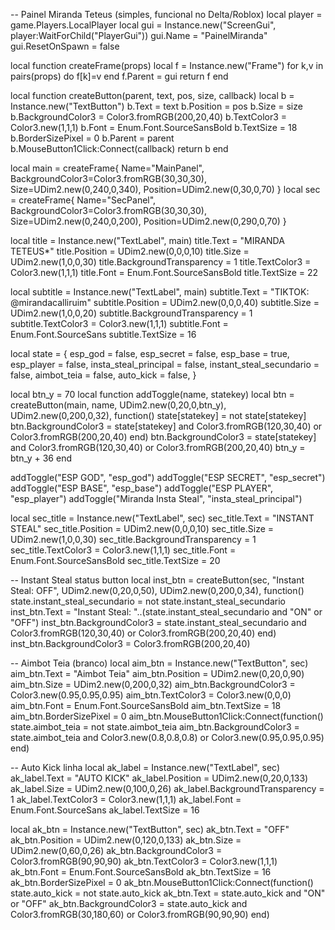 -- Painel Miranda Teteus (simples, funcional no Delta/Roblox)
local player = game.Players.LocalPlayer
local gui = Instance.new("ScreenGui", player:WaitForChild("PlayerGui"))
gui.Name = "PainelMiranda"
gui.ResetOnSpawn = false

local function createFrame(props)
    local f = Instance.new("Frame")
    for k,v in pairs(props) do f[k]=v end
    f.Parent = gui
    return f
end

local function createButton(parent, text, pos, size, callback)
    local b = Instance.new("TextButton")
    b.Text = text
    b.Position = pos
    b.Size = size
    b.BackgroundColor3 = Color3.fromRGB(200,20,40)
    b.TextColor3 = Color3.new(1,1,1)
    b.Font = Enum.Font.SourceSansBold
    b.TextSize = 18
    b.BorderSizePixel = 0
    b.Parent = parent
    b.MouseButton1Click:Connect(callback)
    return b
end

local main = createFrame{
    Name="MainPanel", BackgroundColor3=Color3.fromRGB(30,30,30), Size=UDim2.new(0,240,0,340),
    Position=UDim2.new(0,30,0,70)
}
local sec = createFrame{
    Name="SecPanel", BackgroundColor3=Color3.fromRGB(30,30,30), Size=UDim2.new(0,240,0,200),
    Position=UDim2.new(0,290,0,70)
}

local title = Instance.new("TextLabel", main)
title.Text = "MIRANDA TETEUS*"
title.Position = UDim2.new(0,0,0,10)
title.Size = UDim2.new(1,0,0,30)
title.BackgroundTransparency = 1
title.TextColor3 = Color3.new(1,1,1)
title.Font = Enum.Font.SourceSansBold
title.TextSize = 22

local subtitle = Instance.new("TextLabel", main)
subtitle.Text = "TIKTOK: @mirandacalliruim"
subtitle.Position = UDim2.new(0,0,0,40)
subtitle.Size = UDim2.new(1,0,0,20)
subtitle.BackgroundTransparency = 1
subtitle.TextColor3 = Color3.new(1,1,1)
subtitle.Font = Enum.Font.SourceSans
subtitle.TextSize = 16

local state = {
    esp_god = false,
    esp_secret = false,
    esp_base = true,
    esp_player = false,
    insta_steal_principal = false,
    instant_steal_secundario = false,
    aimbot_teia = false,
    auto_kick = false,
}

local btn_y = 70
local function addToggle(name, statekey)
    local btn = createButton(main, name, UDim2.new(0,20,0,btn_y), UDim2.new(0,200,0,32), function()
        state[statekey] = not state[statekey]
        btn.BackgroundColor3 = state[statekey] and Color3.fromRGB(120,30,40) or Color3.fromRGB(200,20,40)
    end)
    btn.BackgroundColor3 = state[statekey] and Color3.fromRGB(120,30,40) or Color3.fromRGB(200,20,40)
    btn_y = btn_y + 36
end

addToggle("ESP GOD", "esp_god")
addToggle("ESP SECRET", "esp_secret")
addToggle("ESP BASE", "esp_base")
addToggle("ESP PLAYER", "esp_player")
addToggle("Miranda Insta Steal", "insta_steal_principal")

local sec_title = Instance.new("TextLabel", sec)
sec_title.Text = "INSTANT STEAL"
sec_title.Position = UDim2.new(0,0,0,10)
sec_title.Size = UDim2.new(1,0,0,30)
sec_title.BackgroundTransparency = 1
sec_title.TextColor3 = Color3.new(1,1,1)
sec_title.Font = Enum.Font.SourceSansBold
sec_title.TextSize = 20

-- Instant Steal status button
local inst_btn = createButton(sec, "Instant Steal: OFF", UDim2.new(0,20,0,50), UDim2.new(0,200,0,34), function()
    state.instant_steal_secundario = not state.instant_steal_secundario
    inst_btn.Text = "Instant Steal: "..(state.instant_steal_secundario and "ON" or "OFF")
    inst_btn.BackgroundColor3 = state.instant_steal_secundario and Color3.fromRGB(120,30,40) or Color3.fromRGB(200,20,40)
end)
inst_btn.BackgroundColor3 = Color3.fromRGB(200,20,40)

-- Aimbot Teia (branco)
local aim_btn = Instance.new("TextButton", sec)
aim_btn.Text = "Aimbot Teia"
aim_btn.Position = UDim2.new(0,20,0,90)
aim_btn.Size = UDim2.new(0,200,0,32)
aim_btn.BackgroundColor3 = Color3.new(0.95,0.95,0.95)
aim_btn.TextColor3 = Color3.new(0,0,0)
aim_btn.Font = Enum.Font.SourceSansBold
aim_btn.TextSize = 18
aim_btn.BorderSizePixel = 0
aim_btn.MouseButton1Click:Connect(function()
    state.aimbot_teia = not state.aimbot_teia
    aim_btn.BackgroundColor3 = state.aimbot_teia and Color3.new(0.8,0.8,0.8) or Color3.new(0.95,0.95,0.95)
end)

-- Auto Kick linha
local ak_label = Instance.new("TextLabel", sec)
ak_label.Text = "AUTO KICK"
ak_label.Position = UDim2.new(0,20,0,133)
ak_label.Size = UDim2.new(0,100,0,26)
ak_label.BackgroundTransparency = 1
ak_label.TextColor3 = Color3.new(1,1,1)
ak_label.Font = Enum.Font.SourceSans
ak_label.TextSize = 16

local ak_btn = Instance.new("TextButton", sec)
ak_btn.Text = "OFF"
ak_btn.Position = UDim2.new(0,120,0,133)
ak_btn.Size = UDim2.new(0,60,0,26)
ak_btn.BackgroundColor3 = Color3.fromRGB(90,90,90)
ak_btn.TextColor3 = Color3.new(1,1,1)
ak_btn.Font = Enum.Font.SourceSansBold
ak_btn.TextSize = 16
ak_btn.BorderSizePixel = 0
ak_btn.MouseButton1Click:Connect(function()
    state.auto_kick = not state.auto_kick
    ak_btn.Text = state.auto_kick and "ON" or "OFF"
    ak_btn.BackgroundColor3 = state.auto_kick and Color3.fromRGB(30,180,60) or Color3.fromRGB(90,90,90)
end)
